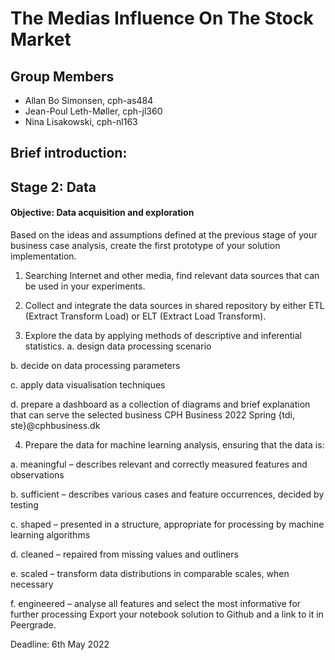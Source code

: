 # The Medias Influence On The Stock Market  

## Group Members

- Allan Bo Simonsen, cph-as484
- Jean-Poul Leth-Møller, cph-jl360
- Nina Lisakowski, cph-nl163

## Brief introduction:  

## Stage 2: Data
#### Objective: Data acquisition and exploration 
Based on the ideas and assumptions defined at the previous stage of your business case analysis,
create the first prototype of your solution implementation.
1. Searching Internet and other media, find relevant data sources that can be used in your 
experiments.  


2. Collect and integrate the data sources in shared repository by either ETL (Extract Transform Load) 
or ELT (Extract Load Transform).  


3. Explore the data by applying methods of descriptive and inferential statistics. 
a. design data processing scenario 

b. decide on data processing parameters

c. apply data visualisation techniques

d. prepare a dashboard as a collection of diagrams and brief explanation that can serve the 
selected business CPH Business 2022 Spring {tdi, ste}@cphbusiness.dk  

4. Prepare the data for machine learning analysis, ensuring that the data is:  

a. meaningful – describes relevant and correctly measured features and observations  

b. sufficient – describes various cases and feature occurrences, decided by testing 

c. shaped – presented in a structure, appropriate for processing by machine learning 
algorithms  

d. cleaned – repaired from missing values and outliners  

e. scaled – transform data distributions in comparable scales, when necessary  

f. engineered – analyse all features and select the most informative for further processing
Export your notebook solution to Github and a link to it in Peergrade.  

Deadline: 6th May 2022
